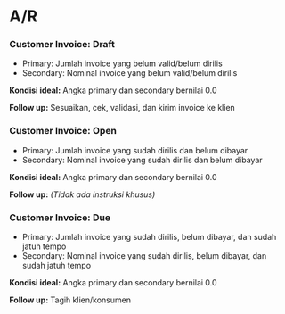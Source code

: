 # A/R

### Customer Invoice: Draft

* Primary: Jumlah invoice yang belum valid/belum dirilis
* Secondary: Nominal invoice yang belum valid/belum dirilis

**Kondisi ideal:** Angka primary dan secondary bernilai 0.0

**Follow up:** Sesuaikan, cek, validasi, dan kirim invoice ke klien

### Customer Invoice: Open

* Primary: Jumlah invoice yang sudah dirilis dan belum dibayar
* Secondary: Nominal invoice yang sudah dirilis dan belum dibayar

**Kondisi ideal:** Angka primary dan secondary bernilai 0.0

**Follow up:** *(Tidak ada instruksi khusus)*

### Customer Invoice: Due

* Primary: Jumlah invoice yang sudah dirilis, belum dibayar, dan sudah jatuh tempo
* Secondary: Nominal invoice yang sudah dirilis, belum dibayar, dan sudah jatuh tempo

**Kondisi ideal:** Angka primary dan secondary bernilai 0.0

**Follow up:** Tagih klien/konsumen
